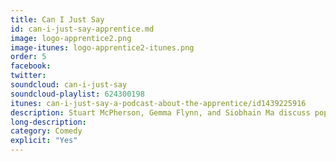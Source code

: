 ```yaml
---
title: Can I Just Say
id: can-i-just-say-apprentice.md
image: logo-apprentice2.png
image-itunes: logo-apprentice2-itunes.png
order: 5
facebook: 
twitter: 
soundcloud: can-i-just-say
soundcloud-playlist: 624300198
itunes: can-i-just-say-a-podcast-about-the-apprentice/id1439225916
description: Stuart McPherson, Gemma Flynn, and Siobhain Ma discuss popular BBC1 television programme The Apprentice.
long-description: 
category: Comedy
explicit: "Yes"
---
```

